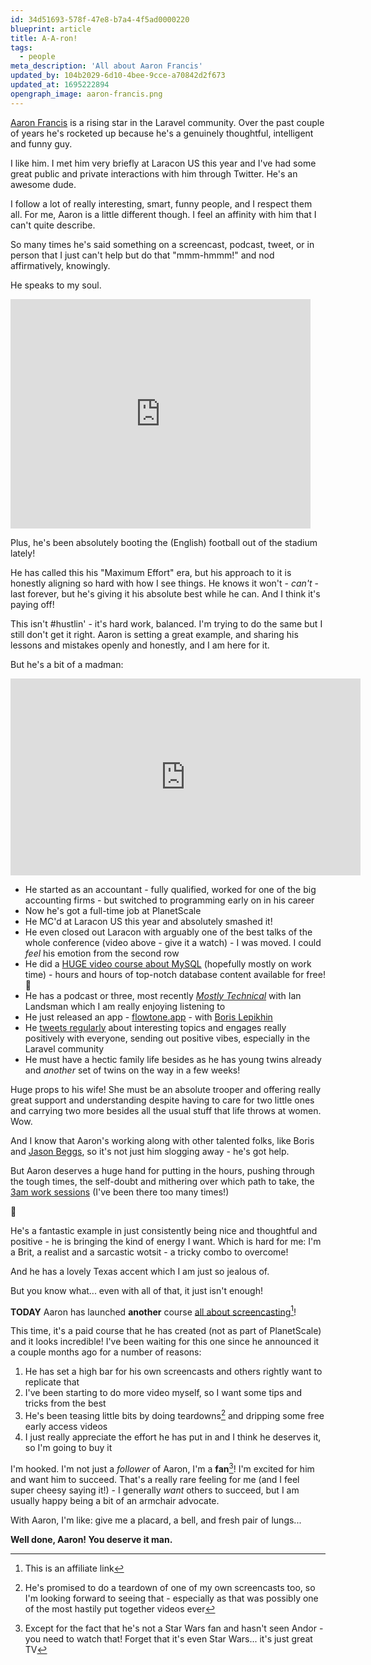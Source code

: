 ```yaml
---
id: 34d51693-578f-47e8-b7a4-4f5ad0000220
blueprint: article
title: A-A-ron!
tags:
  - people
meta_description: 'All about Aaron Francis'
updated_by: 104b2029-6d10-4bee-9cce-a70842d2f673
updated_at: 1695222894
opengraph_image: aaron-francis.png
---
```

[Aaron Francis](https://aaronfrancis.com/) is a rising star in the Laravel community. Over the past couple of years he's rocketed up because he's a genuinely thoughtful, intelligent and funny guy.

I like him. I met him very briefly at Laracon US this year and I've had some great public and private interactions with him through Twitter. He's an awesome dude.

I follow a lot of really interesting, smart, funny people, and I respect them all. For me, Aaron is a little different though. I feel an affinity with him that I can't quite describe.

So many times he's said something on a screencast, podcast, tweet, or in person that I just can't help but do that "mmm-hmmm!" and nod affirmatively, knowingly.

He speaks to my soul.

<iframe src="https://giphy.com/embed/doUu2ByZDbPYQ" width="480" height="367" frameBorder="0" class="giphy-embed" allowFullScreen></iframe>

Plus, he's been absolutely booting the (English) football out of the stadium lately!

He has called this his "Maximum Effort" era, but his approach to it is honestly aligning so hard with how I see things. He knows it won't - _can't_ - last forever, but he's giving it his absolute best while he can. And I think it's paying off!

This isn't #hustlin' - it's hard work, balanced. I'm trying to do the same but I still don't get it right. Aaron is setting a great example, and sharing his lessons and mistakes openly and honestly, and I am here for it.

But he's a bit of a madman:

<iframe width="560" height="315" src="https://www.youtube-nocookie.com/embed/2YaEtaXYVtI?si=9O4IW2IsZMCNIqc0" title="YouTube video player" frameborder="0" allow="accelerometer; autoplay; clipboard-write; encrypted-media; gyroscope; picture-in-picture; web-share" allowfullscreen></iframe>

- He started as an accountant - fully qualified, worked for one of the big accounting firms - but switched to programming early on in his career
- Now he's got a full-time job at PlanetScale
- He MC'd at Laracon US this year and absolutely smashed it!
- He even closed out Laracon with arguably one of the best talks of the whole conference (video above - give it a watch) - I was moved. I could _feel_ his emotion from the second row
- He did a [HUGE video course about MySQL](https://planetscale.com/learn/courses/mysql-for-developers/introduction/course-introduction) (hopefully mostly on work time) - hours and hours of top-notch database content available for free! 🤯
- He has a podcast or three, most recently [_Mostly Technical_](https://mostlytechnical.com/) with Ian Landsman which I am really enjoying listening to
- He just released an app - [flowtone.app](https://flowtone.app/) - with [Boris Lepikhin](https://twitter.com/lepikhinb)
- He [tweets regularly](https://twitter.com/aarondfrancis) about interesting topics and engages really positively with everyone, sending out positive vibes, especially in the Laravel community
- He must have a hectic family life besides as he has young twins already and _another_ set of twins on the way in a few weeks!

Huge props to his wife! She must be an absolute trooper and offering really great support and understanding despite having to care for two little ones and carrying two more besides all the usual stuff that life throws at women. Wow.

And I know that Aaron's working along with other talented folks, like Boris and [Jason Beggs](https://twitter.com/jasonlbeggs), so it's not just him slogging away - he's got help.

But Aaron deserves a huge hand for putting in the hours, pushing through the tough times, the self-doubt and mithering over which path to take, the [3am work sessions](https://twitter.com/aarondfrancis/status/1703497018088259999?s=20) (I've been there too many times!)

👏

He's a fantastic example in just consistently being nice and thoughtful and positive - he is bringing the kind of energy I want. Which is hard for me: I'm a Brit, a realist and a sarcastic wotsit - a tricky combo to overcome!

And he has a lovely Texas accent which I am just so jealous of.

But you know what... even with all of that, it just isn't enough!

**TODAY** Aaron has launched **another** course [all about screencasting](https://screencasting.com/friends/simon)[^1]!

This time, it's a paid course that he has created (not as part of PlanetScale) and it looks incredible! I've been waiting for this one since he announced it a couple months ago for a number of reasons:

1. He has set a high bar for his own screencasts and others rightly want to replicate that
2. I've been starting to do more video myself, so I want some tips and tricks from the best
3. He's been teasing little bits by doing teardowns[^2] and dripping some free early access videos
4. I just really appreciate the effort he has put in and I think he deserves it, so I'm going to buy it

I'm hooked. I'm not just a _follower_ of Aaron, I'm a **fan**[^3]! I'm excited for him and want him to succeed. That's a really rare feeling for me (and I feel super cheesy saying it!) - I generally _want_ others to succeed, but I am usually happy being a bit of an armchair advocate.

With Aaron, I'm like: give me a placard, a bell, and fresh pair of lungs...

**Well done, Aaron! You deserve it man.**

[^1]: This is an affiliate link
[^2]: He's promised to do a teardown of one of my own screencasts too, so I'm looking forward to seeing that - especially as that was possibly one of the most hastily put together videos ever
[^3]: Except for the fact that he's not a Star Wars fan and hasn't seen Andor - you need to watch that! Forget that it's even Star Wars... it's just great TV